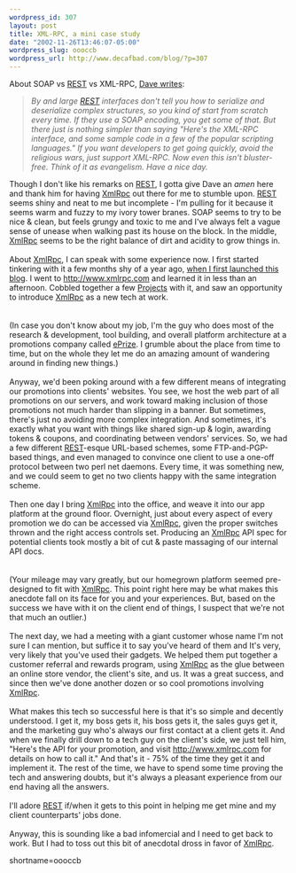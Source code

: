 ```yaml
--- 
wordpress_id: 307
layout: post
title: XML-RPC, a mini case study
date: "2002-11-26T13:46:07-05:00"
wordpress_slug: oooccb
wordpress_url: http://www.decafbad.com/blog/?p=307
---
```

About SOAP vs <a href="http://www.decafbad.com/twiki/bin/view/Main/REST">REST</a> vs XML-RPC, <a href="http://scriptingnews.userland.com/backissues/2002/11/23#When:3:49:18PM">Dave writes</a>:<blockquote><i>By and large <a href="http://www.decafbad.com/twiki/bin/view/Main/REST">REST</a> interfaces don't tell you how to serialize and deserialize complex structures, so you kind of start from scratch every time. If they use a SOAP encoding, you get some of that. But there just is nothing simpler than saying "Here's the XML-RPC interface, and some sample code in a few of the popular scripting languages." If you want developers to get going quickly, avoid the religious wars, just support XML-RPC. Now even this isn't bluster-free. Think of it as evangelism. Have a nice day.</i></blockquote>Though I don't like his remarks on <a href="http://www.decafbad.com/twiki/bin/view/Main/REST">REST</a>, I gotta give Dave an <i>amen</i> here and thank him for having <a href="http://www.decafbad.com/twiki/bin/view/Main/XmlRpc">XmlRpc</a> out there for me to stumble upon.  <a href="http://www.decafbad.com/twiki/bin/view/Main/REST">REST</a> seems shiny and neat to me but incomplete - I'm pulling for it because it seems warm and fuzzy to my ivory tower branes.  SOAP seems to try to be nice &amp; clean, but feels grungy and toxic to me and I've always felt a vague sense of unease when walking past its house on the block.  In the middle, <a href="http://www.decafbad.com/twiki/bin/view/Main/XmlRpc">XmlRpc</a> seems to be the right balance of dirt and acidity to grow things in.
<br /><br />
About <a href="http://www.decafbad.com/twiki/bin/view/Main/XmlRpc">XmlRpc</a>, I can speak with some experience now.  I first started tinkering with it a few months shy of a year ago, <a href="http://www.decafbad.com/news_archives/000020.phtml#000020">when I first launched this blog</a>.  I went to <a href="http://www.xmlrpc.com" target="_top">http://www.xmlrpc.com</a> and learned it in less than an afternoon.  Cobbled together a few <a href="http://www.decafbad.com/twiki/bin/view/Main/Projects">Projects</a> with it, and saw an opportunity to introduce <a href="http://www.decafbad.com/twiki/bin/view/Main/XmlRpc">XmlRpc</a> as a new tech at work.  
<br /><br />
(In case you don't know about my job, I'm the guy who does most of the research &amp; development, tool building, and overall platform architecture at a promotions company called <a href="http://www.eprize.net">ePrize</a>.  I grumble about the place from time to time, but on the whole they let me do an amazing amount of wandering around in finding new things.)
<br /><br />
Anyway, we'd been poking around with a few different means of integrating our promotions into clients' websites.  You see, we host the web part of all promotions on our servers, and work toward making inclusion of those promotions not much harder than slipping in a banner.  But sometimes, there's just no avoiding more complex integration.  And sometimes, it's exactly what you want with things like shared sign-up &amp; login, awarding tokens &amp; coupons, and coordinating between vendors' services.  So, we had a few different <a href="http://www.decafbad.com/twiki/bin/view/Main/REST">REST</a>-esque URL-based schemes, some FTP-and-PGP-based things, and even managed to convince one client to use a one-off protocol between two perl net daemons.  Every time, it was something new, and we could seem to get no two clients happy with the same integration scheme.
<br /><br />
Then one day I bring <a href="http://www.decafbad.com/twiki/bin/view/Main/XmlRpc">XmlRpc</a> into the office, and weave it into our app platform at the ground floor.  Overnight, just about every aspect of every promotion we do can be accessed via <a href="http://www.decafbad.com/twiki/bin/view/Main/XmlRpc">XmlRpc</a>, given the proper switches thrown and the right access controls set.  Producing an <a href="http://www.decafbad.com/twiki/bin/view/Main/XmlRpc">XmlRpc</a> API spec for potential clients took mostly a bit of cut &amp; paste massaging of our internal API docs.  
<br /><br />
(Your mileage may vary greatly, but our homegrown platform seemed pre-designed to fit with <a href="http://www.decafbad.com/twiki/bin/view/Main/XmlRpc">XmlRpc</a>.  This point right here may be what makes this anecdote fall on its face for you and your experiences.  But, based on the success we have with it on the client end of things, I suspect that we're not that much an outlier.)
<br /><br />
The next day, we had a meeting with a giant customer whose name I'm not sure I can mention, but suffice it to say you've heard of them and It's very, very likely that you've used their gadgets.  We helped them put together a customer referral and rewards program, using <a href="http://www.decafbad.com/twiki/bin/view/Main/XmlRpc">XmlRpc</a> as the glue between an online store vendor, the client's site, and us.  It was a great success, and since then we've done another dozen or so cool promotions involving <a href="http://www.decafbad.com/twiki/bin/view/Main/XmlRpc">XmlRpc</a>.
<br /><br />
What makes this tech so successful here is that it's so simple and decently understood.  I get it, my boss gets it, his boss gets it, the sales guys get it, and the marketing guy who's always our first contact at a client gets it.  And when we finally drill down to a tech guy on the client's side, we just tell him, "Here's the API for your promotion, and visit <a href="http://www.xmlrpc.com" target="_top">http://www.xmlrpc.com</a> for details on how to call it."  And that's it - 75% of the time they get it and implement it.  The rest of the time, we have to spend some time proving the tech and answering doubts, but it's always a pleasant experience from our end having all the answers.
<br /><br />
I'll adore <a href="http://www.decafbad.com/twiki/bin/view/Main/REST">REST</a> if/when it gets to this point in helping me get mine and my client counterparts' jobs done.
<br /><br />
Anyway, this is sounding like a bad infomercial and I need to get back to work.  But I had to toss out this bit of anecdotal dross in favor of <a href="http://www.decafbad.com/twiki/bin/view/Main/XmlRpc">XmlRpc</a>.
<!--more-->
shortname=oooccb
